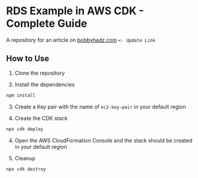 # RDS Example in AWS CDK - Complete Guide

A repository for an article on
[bobbyhadz.com](https://bobbyhadz.com/blog/aws-cdk-rds-example) `<- Update Link`

## How to Use

1. Clone the repository

2. Install the dependencies

```bash
npm install
```

3. Create a Key pair with the name of `ec2-key-pair` in your default region

4. Create the CDK stack

```bash
npx cdk deploy
```

4. Open the AWS CloudFormation Console and the stack should be created in your
   default region

5. Cleanup

```bash
npx cdk destroy
```
